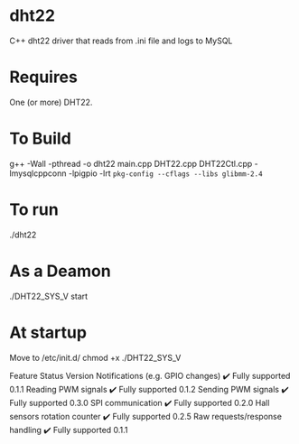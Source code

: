 # dht22
C++ dht22 driver that reads from .ini file and logs to MySQL


# Requires
One (or more) DHT22.


# To Build
g++ -Wall -pthread -o dht22 main.cpp DHT22.cpp DHT22Ctl.cpp -lmysqlcppconn -lpigpio -lrt `pkg-config --cflags --libs glibmm-2.4`


# To run
./dht22


# As a Deamon
./DHT22_SYS_V start


# At startup
Move to /etc/init.d/
chmod +x ./DHT22_SYS_V

Feature	Status	Version
Notifications (e.g. GPIO changes)	✔️ Fully supported	0.1.1
Reading PWM signals	✔️ Fully supported	0.1.2
Sending PWM signals	✔️ Fully supported	0.3.0
SPI communication	✔️ Fully supported	0.2.0
Hall sensors rotation counter	✔️ Fully supported	0.2.5
Raw requests/response handling	✔️ Fully supported	0.1.1
